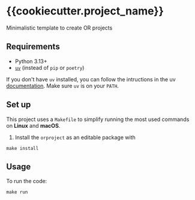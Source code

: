 # {{cookiecutter.project_name}}
Minimalistic template to create OR projects

## Requirements
- Python 3.13+
- [`uv`](https://github.com/astral-sh/uv) (instead of `pip` or `poetry`)

If you don't have `uv` installed, you can follow the intructions in the uv [documentation](https://docs.astral.sh/uv/getting-started/installation/). Make sure `uv` is on your `PATH`.


## Set up

This project uses a `Makefile` to simplify running the most used commands on **Linux** and **macOS**.

1. Install the `orproject` as an editable package with

```
make install
```

## Usage

To run the code:

```
make run
```
